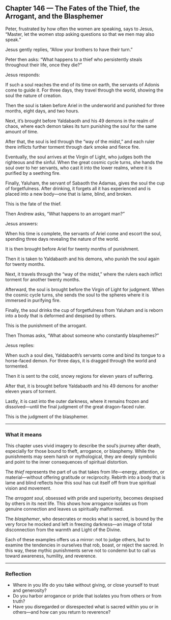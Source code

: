 ## Chapter 146 — The Fates of the Thief, the Arrogant, and the Blasphemer

Peter, frustrated by how often the women are speaking, says to Jesus,
“Master, let the women stop asking questions so that we men may also speak.”

Jesus gently replies, “Allow your brothers to have their turn.”

Peter then asks: “What happens to a thief who persistently steals throughout their life, once they die?”

Jesus responds:

If such a soul reaches the end of its time on earth, the servants of Adonis come to guide it. For three days, they travel through the world, showing the soul the nature of creation.

Then the soul is taken before Ariel in the underworld and punished for three months, eight days, and two hours.

Next, it’s brought before Yaldabaoth and his 49 demons in the realm of chaos, where each demon takes its turn punishing the soul for the same amount of time.

After that, the soul is led through the “way of the midst,” and each ruler there inflicts further torment through dark smoke and fierce fire.

Eventually, the soul arrives at the Virgin of Light, who judges both the righteous and the sinful. When the great cosmic cycle turns, she hands the soul over to her servants, who cast it into the lower realms, where it is purified by a seething fire.

Finally, Yaluham, the servant of Sabaoth the Adamas, gives the soul the cup of forgetfulness. After drinking, it forgets all it has experienced and is placed into a new body—one that is lame, blind, and broken.

This is the fate of the thief.

Then Andrew asks, “What happens to an arrogant man?”

Jesus answers:

When his time is complete, the servants of Ariel come and escort the soul, spending three days revealing the nature of the world.

It is then brought before Ariel for twenty months of punishment.

Then it is taken to Yaldabaoth and his demons, who punish the soul again for twenty months.

Next, it travels through the “way of the midst,” where the rulers each inflict torment for another twenty months.

Afterward, the soul is brought before the Virgin of Light for judgment. When the cosmic cycle turns, she sends the soul to the spheres where it is immersed in purifying fire.

Finally, the soul drinks the cup of forgetfulness from Yaluham and is reborn into a body that is deformed and despised by others.

This is the punishment of the arrogant.

Then Thomas asks, “What about someone who constantly blasphemes?”

Jesus replies:

When such a soul dies, Yaldabaoth’s servants come and bind its tongue to a horse-faced demon. For three days, it is dragged through the world and tormented.

Then it is sent to the cold, snowy regions for eleven years of suffering.

After that, it is brought before Yaldabaoth and his 49 demons for another eleven years of torment.

Lastly, it is cast into the outer darkness, where it remains frozen and dissolved—until the final judgment of the great dragon-faced ruler.

This is the judgment of the blasphemer.

---

### What it means

This chapter uses vivid imagery to describe the soul’s journey after death, especially for those bound to theft, arrogance, or blasphemy. While the punishments may seem harsh or mythological, they are deeply symbolic and point to the inner consequences of spiritual distortion.

The *thief* represents the part of us that takes from life—energy, attention, or material—without offering gratitude or reciprocity. Rebirth into a body that is lame and blind reflects how this soul has cut itself off from true spiritual vision and movement.

The *arrogant soul*, obsessed with pride and superiority, becomes despised by others in its next life. This shows how arrogance isolates us from genuine connection and leaves us spiritually malformed.

The *blasphemer*, who desecrates or mocks what is sacred, is bound by the very force he mocked and left in freezing darkness—an image of total disconnection from the warmth and Light of the Divine.

Each of these examples offers us a mirror: not to judge others, but to examine the tendencies in ourselves that rob, boast, or reject the sacred. In this way, these mythic punishments serve not to condemn but to call us toward awareness, humility, and reverence.

---

### Reflection

* Where in you life do you take without giving, or close yourself to trust and generosity?
* Do you harbor arrogance or pride that isolates you from others or from truth?
* Have you disregarded or disrespected what is sacred within you or in others—and how can you return to reverence?

